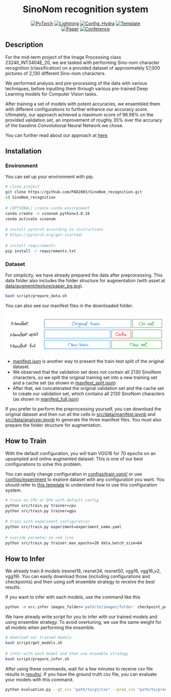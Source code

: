<div align="center">

# SinoNom recognition system

<a href="https://pytorch.org/get-started/locally/"><img alt="PyTorch" src="https://img.shields.io/badge/PyTorch-ee4c2c?logo=pytorch&logoColor=white"></a>
<a href="https://pytorchlightning.ai/"><img alt="Lightning" src="https://img.shields.io/badge/-Lightning-792ee5?logo=pytorchlightning&logoColor=white"></a>
<a href="https://hydra.cc/"><img alt="Config: Hydra" src="https://img.shields.io/badge/Config-Hydra-89b8cd"></a>
<a href="https://github.com/ashleve/lightning-hydra-template"><img alt="Template" src="https://img.shields.io/badge/-Lightning--Hydra--Template-017F2F?style=flat&logo=github&labelColor=gray"></a><br>
[![Paper](http://img.shields.io/badge/paper-arxiv.1001.2234-B31B1B.svg)](https://www.nature.com/articles/nature14539)
[![Conference](http://img.shields.io/badge/AnyConference-year-4b44ce.svg)](https://papers.nips.cc/paper/2020)

</div>

## Description

For the mid-term project of the Image Processing class 2324II_INT3404E_20, we are tasked with performing Sino-nom character recognition (classification) on a provided dataset of approximately 57,000 pictures of 2,130 different Sino-nom characters. 

We performed analysis and pre-processing of the data with various techniques, before inputting them through various pre-trained Deep Learning models for Computer Vision tasks. 

After training a set of models with potent accuracies, we ensembled them with different configurations to further enhance our accuracy score. Ultimately, our approach achieved a maximum score of 96.98% on the provided validation set, an improvement of roughly 35% over the accuracy of the baseline Convolutional Neural Network we chose.

You can further read about our approach at [here](https://drive.google.com/file/d/1yYT5MYsr2M9HmTXgOXbphyJ01GuruX6M/view?usp=sharing).

## Installation

### Environment
You can set up your environment with pip.

```bash
# clone project
git clone https://github.com/PAD2003/SinoNom_recognition.git
cd SinoNom_recognition

# [OPTIONAL] create conda environment
conda create -n sinonom python=3.8.18
conda activate sinonom

# install pytorch according to instructions
# https://pytorch.org/get-started/

# install requirements
pip install -r requirements.txt
```

### Dataset
For simplicity, we have already prepared the data after preprocessing. This data folder also includes the folder structure for augmentation (with asset at [data/augment/texture/paper_bg.jpg]()).

```bash
bash script/prepare_data.sh
```

You can also see our manifest files in the downloaded folder.

![image](images/manifest_family.jpeg)

- [manifest.json]() is another way to present the train-test split of the original dataset. 
- We observed that the validation set does not contain all 2130 SinoNom characters, so we split the original training set into a new training set and a cache set (as shown in [manifest_split.json]()). 
- After that, we concatenated the original validation set and the cache set to create our validation set, which contains all 2130 SinoNom characters (as shown in [manifest_full.json]())

If you prefer to perform the preprocessing yourself, you can download the original dataset and then run all the cells in [src/data/manifest.ipynb](src/data/manifest.ipynb) and [src/data/analyzer.ipynb](src/data/analyzer.ipynb) to generate the three manifest files. You must also prepare the folder structure for augmentation.

## How to Train

With the default configuration, you will train VGG16 for 70 epochs on an upsampled and online augmented dataset. This is one of our best configurations to solve this problem.

You can easily change configuration in [configs/train.yaml/](configs/train.yaml/) or use [configs/experiment](configs/experiment) to explore dataset with any configuration you want. You should refer to [this template](https://github.com/ashleve/lightning-hydra-template.git) to understand how to use this configuration system.

```bash
# train on CPU or GPU with default config
python src/train.py trainer=cpu
python src/train.py trainer=gpu

# train with experiment configuration
python src/train.py experiment=experiment_name.yaml

# overide paramter on cmd line
python src/train.py trainer.max_epochs=20 data.batch_size=64
```

## How to Infer

We already train 6 models (resnet18, resnet34, resnet50, vgg16, vgg16_v2, vgg19). You can easily download those (including configurations and checkpoints) and then using soft ensemble strategy to receive the best results.

If you want to infer with each models, use the command like this

```bash
python -m src.infer images_folder='path/to/images/folder' checkpoint_path="path/to/your/checkpoints" output_path="path/to/your/output/folder"
```

We have already write script for you to infer with our trained models and using ensemble strategy. To avoid overtuning, we use the same weight for all models when performing the ensemble.

```bash
# download our trained models
bash script/get_models.sh

# infer with each model and then use ensemble strategy 
bash script/prepare_infer.sh
```

After using these commands, wait for a few minutes to receive csv file results in [results/](results/). If you have the ground truth csv file, you can evaluate your models with this command.

```bash
python evaluation.py --gt_csv "path/to/gt/csv" --pred_csv "path/to/pred/pred/csv"
```

